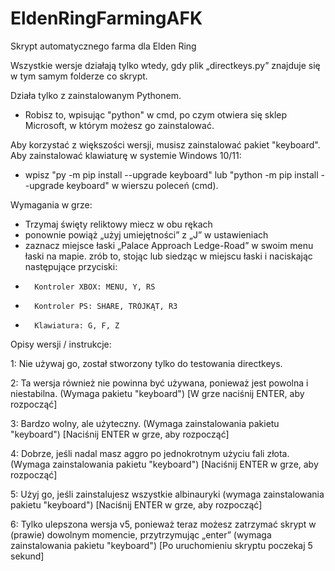 # EldenRingFarmingAFK
Skrypt automatycznego farma dla Elden Ring

Wszystkie wersje działają tylko wtedy, gdy plik „directkeys.py” znajduje się w tym samym folderze co skrypt.

Działa tylko z zainstalowanym Pythonem.
- Robisz to, wpisując "python" w cmd, po czym otwiera się sklep Microsoft, w którym możesz go zainstalować.

Aby korzystać z większości wersji, musisz zainstalować pakiet "keyboard". Aby zainstalować klawiaturę w systemie Windows 10/11:
- wpisz "py -m pip install --upgrade keyboard" lub "python -m pip install --upgrade keyboard" w wierszu poleceń (cmd).

Wymagania w grze:
- Trzymaj święty reliktowy miecz w obu rękach
- ponownie powiąż „użyj umiejętności” z „J” w ustawieniach
- zaznacz miejsce łaski „Palace Approach Ledge-Road” w swoim menu łaski na mapie. zrób to, stojąc lub siedząc w miejscu łaski i naciskając następujące przyciski:
-       Kontroler XBOX: MENU, Y, RS
-       Kontroler PS: SHARE, TRÓJKĄT, R3
-       Klawiatura: G, F, Z

Opisy wersji / instrukcje:

1: Nie używaj go, został stworzony tylko do testowania directkeys.

2: Ta wersja również nie powinna być używana, ponieważ jest powolna i niestabilna. (Wymaga pakietu "keyboard") [W grze naciśnij ENTER, aby rozpocząć]

3: Bardzo wolny, ale użyteczny. (Wymaga zainstalowania pakietu "keyboard") [Naciśnij ENTER w grze, aby rozpocząć]

4: Dobrze, jeśli nadal masz aggro po jednokrotnym użyciu fali złota. (Wymaga zainstalowania pakietu "keyboard") [Naciśnij ENTER w grze, aby rozpocząć]

5: Użyj go, jeśli zainstalujesz wszystkie albinauryki (wymaga zainstalowania pakietu "keyboard") [Naciśnij ENTER w grze, aby rozpocząć]

6: Tylko ulepszona wersja v5, ponieważ teraz możesz zatrzymać skrypt w (prawie) dowolnym momencie, przytrzymując „enter” (wymaga zainstalowania pakietu "keyboard") [Po uruchomieniu skryptu poczekaj 5 sekund]
